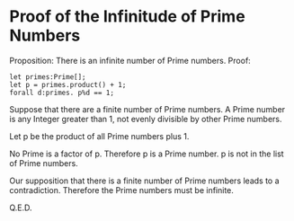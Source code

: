 # Proof of the Infinitude of Prime Numbers

Proposition: There is an infinite number of Prime numbers. Proof:

```lsts
let primes:Prime[];
let p = primes.product() + 1;
forall d:primes. p%d == 1;
```

Suppose that there are a finite number of Prime numbers.
A Prime number is any Integer greater than 1, not evenly divisible by other Prime numbers.

Let p be the product of all Prime numbers plus 1.

No Prime is a factor of p.
Therefore p is a Prime number.
p is not in the list of Prime numbers.

Our supposition that there is a finite number of Prime numbers leads to a contradiction.
Therefore the Prime numbers must be infinite.

Q.E.D.

